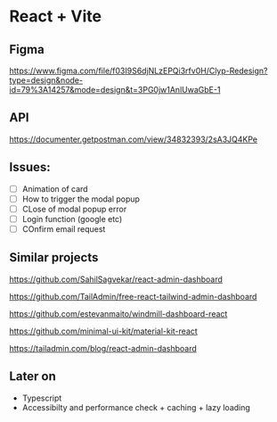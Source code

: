 # React + Vite

## Figma
https://www.figma.com/file/f03I9S6djNLzEPQi3rfv0H/Clyp-Redesign?type=design&node-id=79%3A14257&mode=design&t=3PG0jw1AnlUwaGbE-1

## API
https://documenter.getpostman.com/view/34832393/2sA3JQ4KPe

## Issues: 
- [ ]  Animation of card
- [ ]  How to trigger the modal popup
- [ ]  CLose of modal popup error
- [ ]  Login function (google etc)
- [ ]  COnfirm email request

## Similar projects
https://github.com/SahilSagvekar/react-admin-dashboard


https://github.com/TailAdmin/free-react-tailwind-admin-dashboard

https://github.com/estevanmaito/windmill-dashboard-react

https://github.com/minimal-ui-kit/material-kit-react

https://tailadmin.com/blog/react-admin-dashboard

## Later on
- Typescript
- Accessibilty and performance check + caching + lazy loading
  
